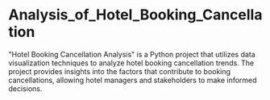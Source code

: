 # Analysis_of_Hotel_Booking_Cancellation
"Hotel Booking Cancellation Analysis" is a Python project that utilizes data visualization techniques to analyze hotel booking cancellation trends. The project provides insights into the factors that contribute to booking cancellations, allowing hotel managers and stakeholders to make informed decisions. 
